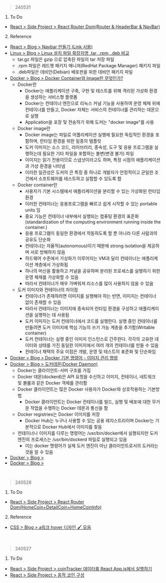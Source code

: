 > 240531
1. To Do
- [React > Side Project > React Router Dom(Router & HeaderBar & NavBar)](https://velog.io/@irish/React-API-Project-Router-HeaderBar-NavBar)
2. Reference
- [React > Blog > Navbar 만들기 (Link 사용)](https://totally-developer.tistory.com/97)
- [Linux > Blog > Linux 설치 파일 확장자명 .tar, .rpm, .deb 비교](https://prettyit.tistory.com/2)
  - tar.gz 파일은 gzip 으로 압축된 파일의 tar 저장 파일
  - .rpm 파일은 레드햇 패키지 매니져(RedHat Package Manager) 패키지 파일
  - .deb파일은 데비안(Debian) 배포판을 위한 데비안 패키지 파일
- [Docker > Blog > Docker Container와 Image란 무엇인가?](https://sunrise-min.tistory.com/entry/Docker-Container%EC%99%80-Image%EB%9E%80-%EB%AC%B4%EC%97%87%EC%9D%B8%EA%B0%80)
  - Docker란
    - Docker는 애플리케이션 구축, 구현 및 테스트를 위해 격리된 가상화 환경을 생성하는 서비스형 플랫폼
    - Docker는 컨테이너 엔진으로 리눅스 커널 기능을 사용하여 운영 체제 위에 컨테이너를 만들고, Docker 자체는 서비스의 컨테이너를 관리하는 데몬으로 실행
    - Application을 포장 및 전송하기 위해 도커는 "docker image"를 사용
  - Docker image란
    - Docker image는 파일로 어플리케이션 실행에 필요한 독립적인 환경을 포함하며, 런타임 환경을 위한 일종의 템플릿
    - 도커 이미지는 소스 코드, 라이브러리, 종속성, 도구 및 응용 프로그램을 실행하는데 필요한 기타 파일을 포함하는 불변(변경 불가) 파일
    - 이미지는 읽기 전용이므로 스냅샷이라고도 하며, 특정 시점의 애플리케이션과 가상 환경을 나타냄
    - 이러한 일관성은 도커의 큰 특징 중 하나로 개발자가 안정적이고 균일한 조건에서 소프트웨어를 테스트하고 실험할 수 있도록 함
  - Docker container란
    - 사용자가 기본 시스템에서 애플리케이션을 분리할 수 있는 가상화된 런타임 환경
    - 이러한 컨테이너는 응용프로그램을 빠르고 쉽게 시작할 수 있는 portable units 임
    - 중요 기능은 컨테이너 내부에서 실행되는 컴퓨팅 환경의 표준화 (standardization of the computing environment running inside the container.)
    - 응용 프로그램이 동일한 환경에서 작동하도록 할 뿐 아니라 다른 사람과의 공유도 단순화
    - 컨테이너는 자율적(autonomous)이기 때문에 strong isolation을 제공하며 서로 방해하지 않음
    - 하드웨어 수준에서 가상화가 이루어지는 VM과 달리 컨테이너는 애플리케이션 계층에서 가상화됨
    - 하나의 머신을 활용하고 커널을 공유하며 분리된 프로세스를 실행하기 위한 운영 체제를 가상화할 수 있음
    - 따라서 컨테이너가 매우 가벼워져 리소스를 많이 사용하지 않을 수 있음
  - 도커 이미지와 컨테이너의 차이점
    - 컨테이너가 존재하려면 이미지를 실행해야 하는 반면, 이미지는 컨테이너 없이 존재할 수 있음
    - 따라서 컨테이너는 이미지에 종속되어 런타임 환경을 구성하고 애플리케이션을 실행하는 데 사용됨
    - 도커 이미지는 도커 컨테이너에서 코드를 실행한다. 실행 중인 컨테이너를 만들려면 도커 이미지에 핵심 기능의 쓰기 가능 계층을 추가함(Writable container)
    - 도커 컨테이너는 실행 중인 이미지 인스턴스로 간주한다. 각각의 고유한 데이터와 상태를 가진 동일한 이미지에서 여러 개의 컨테이너를 만들 수 있음
    - 컨테이너 채택의 주요 이점은 개발, 운영 및 테스트의 표준화 및 단순화임
- [Docker > Blog > Docker 기본 명령어 - 이미지 관리 명령](https://watch-n-learn.tistory.com/17)
- [Docker > Blog > 도커데몬(Docker Daemon)](https://velog.io/@weekbelt/%EB%8F%84%EC%BB%A4%EB%8D%B0%EB%AA%ACDocker-Daemon)
  - Docker는 클라이언트-서버 구조를 가짐
  - Docker 데몬(dockerd)은 API 요청을 수신하고 이미지, 컨테이너, 네트워크 및 볼륨과 같은 Docker 객체를 관리함
  - Docker 클라이언트는 많은 Docker 사용자가 Docker와 상호작용하는 기본방법
    - Docker 클라이언트는 Docker 컨테이너를 빌드, 실행 및 배포에 대한 무거운 작업을 수행하는 Docker 데몬과 통신을 함
  - Docker registries는 Docker 이미지를 저장
    - Docker Hub는 누구나 사용할 수 있는 공용 레지스트리이며 Docker는 기본적으로 Docker Hub에서 이미지를 찾음
  - 컨테이너나 이미지를 다루는 명령어는 /usr/bin/docker에서 실행되지만 도커 엔진의 프로세스는 /usr/bin/dockerd 파일로 실행되고 있음
    - 이는 docker 명령어가 실제 도커 엔진이 아닌 클라이언트로서의 도커라는 것을 알 수 있음
- [Docker > Blog > ]()
- [Docker > Blog > ]()
<br>

> 240528
1. To Do
- [React > Side Project > React Router Dom(HomeCoin+DetailCoin+HomeCoinInfo)](https://velog.io/@irish/React-API-Project-React-Router-Dom-HomeCoin-DetailCoin-HomeCoinInfo)
2. Reference
- [CSS > Blog > a링크 hover 디자인 🖌️ 모음](https://inpa.tistory.com/entry/CSS-%F0%9F%92%8D-%EB%A7%81%ED%81%AC-hover-%EB%94%94%EC%9E%90%EC%9D%B8-%F0%9F%96%8C%EF%B8%8F-%EB%AA%A8%EC%9D%8C)
<br>


> 240527
1. To Do
- [React > Side Project > coinTracker 데이터를 React App.js에서 실행하기](https://velog.io/@irish/React-API-Project-coinTracker-data-React-App-js-do)
- [React > Side Project > 동적 코인 구성](https://velog.io/@irish/React-API-Project-Dynamic-Coins-Showing)
<br>
